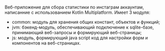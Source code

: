 Веб-приложение для сбора статистики по инстаграм аккаунтам, написанние с использованием Kotlin Multiplatform. Имеет 3 модуля:
 - common: модуль для хранения общих констант, объектов и функций;
 - jvm: бэкенд-модуль, обеспечивающий подключение к sqlite-базе, принимающий веб-запросы и формирующий веб-страницы;
 - js: модуль, формирующий java script код для настройки форм и компонентов на веб-страницах.
